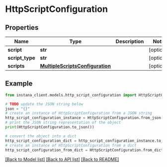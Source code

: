 # HttpScriptConfiguration


## Properties

Name | Type | Description | Notes
------------ | ------------- | ------------- | -------------
**script** | **str** |  | [optional] 
**script_type** | **str** |  | [optional] 
**scripts** | [**MultipleScriptsConfiguration**](MultipleScriptsConfiguration.md) |  | [optional] 

## Example

```python
from instana_client.models.http_script_configuration import HttpScriptConfiguration

# TODO update the JSON string below
json = "{}"
# create an instance of HttpScriptConfiguration from a JSON string
http_script_configuration_instance = HttpScriptConfiguration.from_json(json)
# print the JSON string representation of the object
print(HttpScriptConfiguration.to_json())

# convert the object into a dict
http_script_configuration_dict = http_script_configuration_instance.to_dict()
# create an instance of HttpScriptConfiguration from a dict
http_script_configuration_from_dict = HttpScriptConfiguration.from_dict(http_script_configuration_dict)
```
[[Back to Model list]](../README.md#documentation-for-models) [[Back to API list]](../README.md#documentation-for-api-endpoints) [[Back to README]](../README.md)


